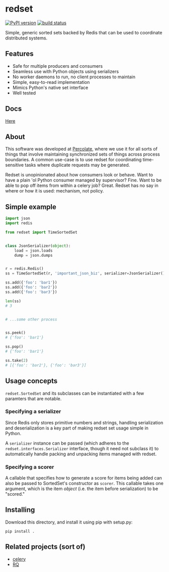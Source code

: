 redset
=========

[![PyPI version](https://badge.fury.io/py/redset.png)](http://badge.fury.io/py/redset)
[![build status](https://travis-ci.org/percolate/redset.png?branch=master)](https://travis-ci.org/percolate/redset)

Simple, generic sorted sets backed by Redis that can be used to 
coordinate distributed systems.

## Features

- Safe for multiple producers and consumers
- Seamless use with Python objects using serializers
- No worker daemons to run, no client processes to maintain
- Simple, easy-to-read implementation
- Mimics Python's native set interface
- Well tested

## Docs

[Here](http://redset.readthedocs.org/en/latest/)

## About

This software was developed at [Percolate](https://percolate.com), where we use
it for all sorts of things that involve maintaining synchronized sets of things
across process boundaries. A common use-case is to use redset for coordinating 
time-sensitive tasks where duplicate requests may be generated.

Redset is unopinionated about how consumers look or behave. Want to have a
plain 'ol Python consumer managed by supervisor? Fine. Want to be able to pop
off items from within a celery job? Great. Redset has no say in where or how it
is used: mechanism, not policy.

## Simple example

```python
import json
import redis

from redset import TimeSortedSet


class JsonSerializer(object):
    load = json.loads
    dump = json.dumps


r = redis.Redis()
ss = TimeSortedSet(r, 'important_json_biz', serializer=JsonSerializer())

ss.add({'foo': 'bar1'})
ss.add({'foo': 'bar2'})
ss.add({'foo': 'bar3'})

len(ss)
# 3


# ...some other process


ss.peek()
# {'foo': 'bar1'}

ss.pop()
# {'foo': 'bar1'}

ss.take(2)
# [{'foo': 'bar2'}, {'foo': 'bar3'}]
```

## Usage concepts

`redset.SortedSet` and its subclasses can be instantiated with a few paramters
that are notable.

### Specifying a serializer

Since Redis only stores primitive numbers and strings, handling serialization
and deserialization is a key part of making redset set usage simple in Python.

A `serializer` instance can be passed (which adheres to the 
`redset.interfaces.Serializer` interface, though it need not subclass it) to
automatically handle packing and unpacking items managed with redset. 

### Specifying a scorer

A callable that specifies how to generate a score for items being added can
also be passed to SortedSet's constructor as `scorer`. This callable takes
one argument, which is the item *object* (i.e. the item before serialization)
to be "scored."

 
## Installing

Download this directory, and install it using pip with setup.py:

```
pip install .
```

## Related projects (sort of)

- [celery](https://github.com/celery/celery)
- [RQ](http://python-rq.org/)


